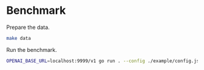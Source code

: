 # Benchmark

Prepare the data.

```bash
make data
```

Run the benchmark.

```bash
OPENAI_BASE_URL=localhost:9999/v1 go run . --config ./example/config.json --threads ./data/threads.json
```